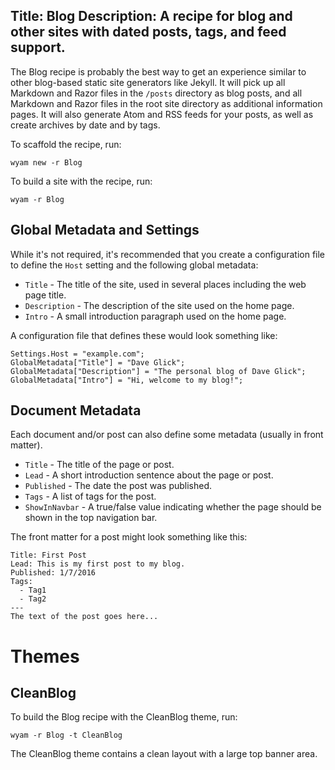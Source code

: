 Title: Blog
Description: A recipe for blog and other sites with dated posts, tags, and feed support.
---
The Blog recipe is probably the best way to get an experience similar to other blog-based static site generators like Jekyll. It will pick up all Markdown and Razor files in the `/posts` directory as blog posts, and all Markdown and Razor files in the root site directory as additional information pages. It will also generate Atom and RSS feeds for your posts, as well as create archives by date and by tags.

To scaffold the recipe, run:

```
wyam new -r Blog
```

To build a site with the recipe, run:

```
wyam -r Blog
```

## Global Metadata and Settings

While it's not required, it's recommended that you create a configuration file to define the `Host` setting and the following global metadata:

* `Title` - The title of the site, used in several places including the web page title.
* `Description` - The description of the site used on the home page.
* `Intro` - A small introduction paragraph used on the home page.

A configuration file that defines these would look something like:

```
Settings.Host = "example.com";
GlobalMetadata["Title"] = "Dave Glick";
GlobalMetadata["Description"] = "The personal blog of Dave Glick";
GlobalMetadata["Intro"] = "Hi, welcome to my blog!";
```

## Document Metadata

Each document and/or post can also define some metadata (usually in front matter).

* `Title` - The title of the page or post.
* `Lead` - A short introduction sentence about the page or post.
* `Published` - The date the post was published.
* `Tags` - A list of tags for the post.
* `ShowInNavbar` - A true/false value indicating whether the page should be shown in the top navigation bar.

The front matter for a post might look something like this:

```
Title: First Post
Lead: This is my first post to my blog.
Published: 1/7/2016
Tags:
  - Tag1
  - Tag2
---
The text of the post goes here...
```

# Themes

## CleanBlog

To build the Blog recipe with the CleanBlog theme, run:

```
wyam -r Blog -t CleanBlog
```

The CleanBlog theme contains a clean layout with a large top banner area.